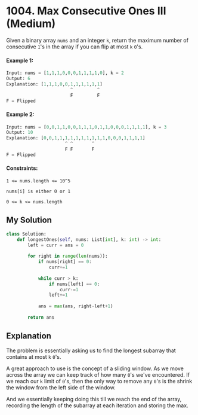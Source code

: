 # 1004. Max Consecutive Ones III (Medium)

Given a binary array `nums` and an integer `k`, return the maximum number of consecutive `1`'s in the array if you can flip at most `k` `0`'s.

#### Example 1:

```Python
Input: nums = [1,1,1,0,0,0,1,1,1,1,0], k = 2
Output: 6
Explanation: [1,1,1,0,0,1,1,1,1,1,1]
                        ^         ^
                        F         F
F = Flipped
```

#### Example 2:

```Python
Input: nums = [0,0,1,1,0,0,1,1,1,0,1,1,0,0,0,1,1,1,1], k = 3
Output: 10
Explanation: [0,0,1,1,1,1,1,1,1,1,1,1,0,0,0,1,1,1,1]
                      ^ ^       ^
                      F F       F
F = Flipped
```

#### Constraints:

`1 <= nums.length <= 10^5`

`nums[i] is either 0 or 1`

`0 <= k <= nums.length`

## My Solution

```Python
class Solution:
    def longestOnes(self, nums: List[int], k: int) -> int:
        left = curr = ans = 0
        
        for right in range(len(nums)):
            if nums[right] == 0:
                curr+=1
                
            while curr > k:
                if nums[left] == 0:
                    curr-=1
                left+=1
            
            ans = max(ans, right-left+1)
            
        return ans
```

## Explanation

The problem is essentially asking us to find the longest subarray that contains at most `k` `0`'s.

A great approach to use is the concept of a sliding window. As we move across the array we can keep track of how many `0`'s we've encountered.
If we reach our `k` limit of `0`'s, then the only way to remove any `0`'s is the shrink the window from the left side of the window.

And we essentially keeping doing this till we reach the end of the array, recording the length of the subarray at each iteration and storing the max.

